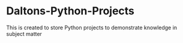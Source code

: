 # Daltons-Python-Projects
This is created to store Python projects to demonstrate knowledge in subject matter 
